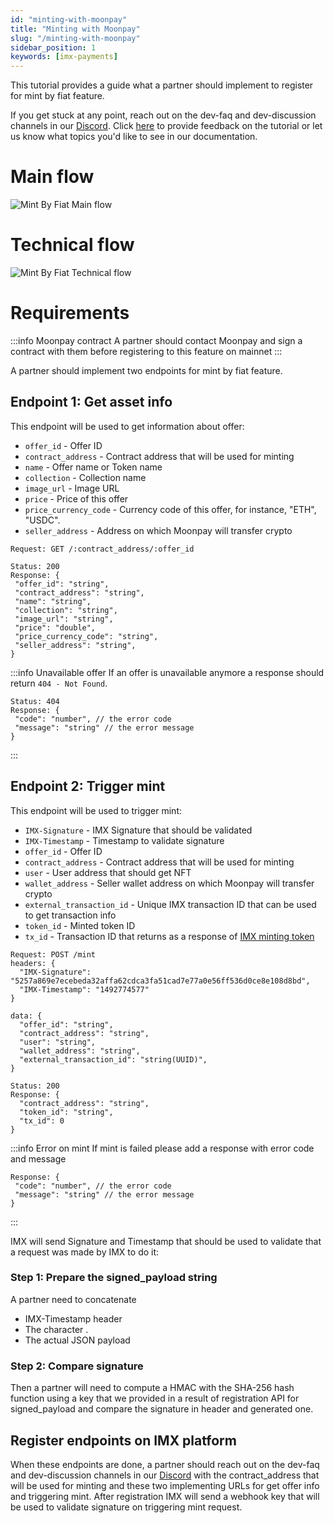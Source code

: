 ```yaml
---
id: "minting-with-moonpay"
title: "Minting with Moonpay"
slug: "/minting-with-moonpay"
sidebar_position: 1
keywords: [imx-payments]
---
```


This tutorial provides a guide what a partner should implement to register for mint by fiat feature.

If you get stuck at any point, reach out on the dev-faq and dev-discussion channels in our [Discord](https://discord.gg/TkVumkJ9D6). Click [here](https://docs.google.com/forms/d/e/1FAIpQLSdTLIXldLRZQB4i2YTHtQwxmrDbTkHphuxtLoVe7j-YVU7VYw/viewform) to provide feedback on the tutorial or let us know what topics you'd like to see in our documentation.

# Main flow

![Mint By Fiat Main flow](/img/tutorial/mintbyfiat-main-flow.png 'Mint by fiat main flow')

# Technical flow

![Mint By Fiat Technical flow](/img/tutorial/mintbyfiat-technical-flow.png 'Mint by fiat technical flow')

# Requirements

:::info Moonpay contract
A partner should contact Moonpay and sign a contract with them before registering to this feature on mainnet
:::

A partner should implement two endpoints for mint by fiat feature.

## Endpoint 1: Get asset info

This endpoint will be used to get information about offer:

- `offer_id` - Offer ID
- `contract_address` - Contract address that will be used for minting
- `name` - Offer name or Token name
- `collection` - Collection name
- `image_url` - Image URL
- `price` - Price of this offer
- `price_currency_code` - Currency code of this offer, for instance, "ETH", "USDC".
- `seller_address` - Address on which Moonpay will transfer crypto

```
Request: GET /:contract_address/:offer_id

Status: 200
Response: {
 "offer_id": "string",
 "contract_address": "string",
 "name": "string",
 "collection": "string",
 "image_url": "string",
 "price": "double",
 "price_currency_code": "string",
 "seller_address": "string",
}
```

:::info Unavailable offer
If an offer is unavailable anymore a response should return `404 - Not Found`.
```
Status: 404
Response: {
 "code": "number", // the error code
 "message": "string" // the error message
}
```
:::

## Endpoint 2: Trigger mint

This endpoint will be used to trigger mint:

- `IMX-Signature` - IMX Signature that should be validated
- `IMX-Timestamp` - Timestamp to validate signature
- `offer_id` - Offer ID
- `contract_address` - Contract address that will be used for minting
- `user` - User address that should get NFT
- `wallet_address` - Seller wallet address on which Moonpay will transfer crypto 
- `external_transaction_id` - Unique IMX transaction ID that can be used to get transaction info
- `token_id` - Minted token ID
- `tx_id` - Transaction ID that returns as a response of [IMX minting token](/reference#/operations/mintTokens)

```
Request: POST /mint
headers: {
  "IMX-Signature": "5257a869e7ecebeda32affa62cdca3fa51cad7e77a0e56ff536d0ce8e108d8bd",
  "IMX-Timestamp": "1492774577"
}

data: {
  "offer_id": "string",
  "contract_address": "string",
  "user": "string",
  "wallet_address": "string",
  "external_transaction_id": "string(UUID)",
}

Status: 200
Response: {
  "contract_address": "string",
  "token_id": "string",
  "tx_id": 0
}
```

:::info Error on mint
If mint is failed please add a response with error code and message
```
Response: {
 "code": "number", // the error code
 "message": "string" // the error message
}
```
:::

IMX will send Signature and Timestamp that should be used to validate that a request was made by IMX to do it:

### Step 1: Prepare the signed_payload string
A partner need to concatenate

- IMX-Timestamp header
- The character .
- The actual JSON payload

### Step 2: Compare signature
Then a partner will need to compute a HMAC with the SHA-256 hash function using a key that we provided in a result of registration API for signed_payload and compare the signature in header and generated one.

## Register endpoints on IMX platform
When these endpoints are done, a partner should reach out on the dev-faq and dev-discussion channels in our [Discord](https://discord.gg/TkVumkJ9D6)
with the contract_address that will be used for minting and these two implementing URLs for get offer info and triggering mint.
After registration IMX will send a webhook key that will be used to validate signature on triggering mint request.
